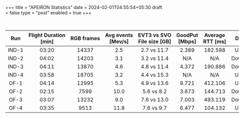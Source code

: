 +++
title = "APEIRON Statistics"
date = 2024-02-01T04:55:54+05:30
draft = false
type = "post"
enabled = true
+++



<!-- | Run   | Flight Duration <br> \[min\] |  RGB frames  | Avg events <br> \[Mev/s\] | EVT3 vs SVO <br> File size \[GB\]| GoodPut <br> \[Mbps\] | Average <br> RTT \[ms\] | Direction  | PX4 Logs' URL |
|:-------:|:-------:|:-------:|:-------:|:-------:|:-------:|:-------:|:-------:|:-------:| 
| IND-1 | 03:20  | 14337 | 2.5  | 2.7 vs 11.7 | 2.389   | 182.598 | Upstream   | [*url*](http://bit.ly/49kb3LE)  |
| IND-2 | 04:02  | 14203 | 3.1  | 3.2 vs 11.4 | N/A     | N/A     | Downstream | [*url*](https://bit.ly/48XWCNt) |
| IND-3 | 04:11  | 13870 | 4.6  | 4.8 vs 11.4 | 4.372   | 190.886 | Downstream | [*url*](https://bit.ly/490x1DE) |
| IND-4 | 03:58  | 18705 | 3.2  | 4.4 vs 15.3 | N/A     | N/A     | Upstream   | [*url*](https://bit.ly/48YQB3a) |
| OF-1  | 04:14  | 12995 | 5.3  | 4.9 vs 13.6 | 9.721   | 412.106 | Upstream   | [*url*](https://bit.ly/42y38YY) |
| OF-2  | 02:15  | 7599  | 10.0 | 5.6 vs 8.2  | 3.873   | 144.713 | Downstream | [*url*](https://bit.ly/3HMtMni) |
| OF-3  | 03:07  | 13232 | 9.0  | 7.6 vs 13.0 | 7.003   | 493.119 | Downstream | [*url*](https://bit.ly/3SItrs6) |
| OF-4  | 03:35  | 9513  | 11.8 | 7.6 vs 9.7  | 6.477   | 104.132 | Upstream   | N/A | -->

<br>

<table style="width: 1200px; text-align: center; ">
    <tr style="border-bottom:1pt solid black;">
        <th>Run</th>
        <th>Flight Duration <br> [min]</th>
        <th>RGB frames</th>
        <th>Avg events <br> [Mev/s]</th>
        <th>EVT3 vs SVO <br> File size [GB]</th>
        <th>GoodPut <br> [Mbps]</th>
        <th>Average <br> RTT [ms]</th>
        <th>Direction</th>
        <th>PX4 Logs' URL</th>
    </tr>
    <tr>
    </tr>
    <tr>
        <td>IND-1</td>
        <td>03:20</td>
        <td>14337</td>
        <td>2.5</td>
        <td>2.7 vs 11.7</td>
        <td>2.389</td>
        <td>182.598</td>
        <td>Upstream</td>
        <td><i><u><a href="http://bit.ly/49kb3LE">url</a></u></i></td>
    </tr>
    <tr>
        <td>IND-2</td>
        <td>04:02</td>
        <td>14203</td>
        <td>3.1</td>
        <td>3.2 vs 11.4</td>
        <td>N/A</td>
        <td>N/A</td>
        <td>Downstream</td>
        <td><i><u><a href="https://bit.ly/48XWCNt">url</a></u></i></td>
    </tr>
    <tr>
        <td>IND-3</td>
        <td>04:11</td>
        <td>13870</td>
        <td>4.6</td>
        <td>4.8 vs 11.4</td>
        <td>4.372</td>
        <td>190.886</td>
        <td>Downstream</td>
        <td><i><u><a href="https://bit.ly/490x1DE">url</a></u></i></td>
    </tr>
    <tr>
        <td>IND-4</td>
        <td>03:58</td>
        <td>18705</td>
        <td>3.2</td>
        <td>4.4 vs 15.3</td>
        <td>N/A</td>
        <td>N/A</td>
        <td>Upstream</td>
        <td><i><u><a href="https://bit.ly/48YQB3a">url</a></u></i></td>
    </tr>
    <tr>
        <td>OF-1</td>
        <td>04:14</td>
        <td>12995</td>
        <td>5.3</td>
        <td>4.9 vs 13.6</td>
        <td>9.721</td>
        <td>412.106</td>
        <td>Upstream</td>
        <td><i><u><a href="https://bit.ly/42y38YY">url</a></u></i></td>
    </tr>
    <tr>
        <td>OF-2</td>
        <td>02:15</td>
        <td>7599</td>
        <td>10.0</td>
        <td>5.6 vs 8.2</td>
        <td>3.873</td>
        <td>144.713</td>
        <td>Downstream</td>
        <td><i><u><a href="https://bit.ly/3HMtMni">url</a></u></i></td>
    </tr>
    <tr>
        <td>OF-3</td>
        <td>03:07</td>
        <td>13232</td>
        <td>9.0</td>
        <td>7.6 vs 13.0</td>
        <td>7.003</td>
        <td>493.119</td>
        <td>Downstream</td>
        <td><i><u><a href="https://bit.ly/3SItrs6">url</a></u></i></td>
    </tr>
    <tr>
        <td>OF-4</td>
        <td>03:35</td>
        <td>9513</td>
        <td>11.8</td>
        <td>7.6 vs 9.7</td>
        <td>6.477</td>
        <td>104.132</td>
        <td>Upstream</td>
        <td>N/A</td>
    </tr>
</table>